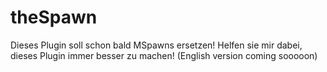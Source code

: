 # theSpawn
Dieses Plugin soll schon bald MSpawns ersetzen! Helfen sie mir dabei, dieses Plugin immer besser zu machen! (English version coming sooooon)
